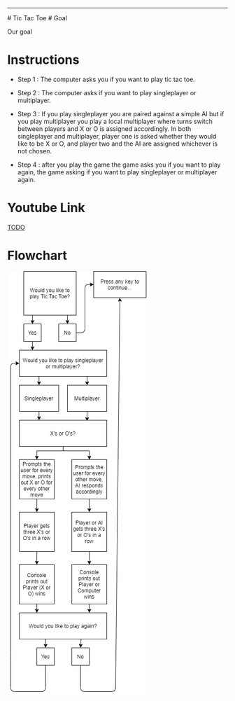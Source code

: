 <hr>
# Tic Tac Toe
</hr>
# Goal

Our goal
# Instructions

* Step 1 :  The computer asks you if you want to play tic tac toe.

* Step 2 : The computer asks if you want to play singleplayer or multiplayer.

* Step 3 : If you play singleplayer you are paired against a simple AI but if you play multiplayer you play a local multiplayer where turns switch between players and X or O is assigned accordingly. In both singleplayer and multiplayer, player one is asked whether they would like to be X or O, and player two and the AI are assigned whichever is not chosen.

* Step 4 : after you  play the game the game asks you if you want to play again, the game asking if you want to play singleplayer or multiplayer again.

# Youtube Link
<a href = "https://www.youtube.com/watch?v=VBlFHuCzPgY">TODO</a>
# Flowchart
<img src="CSharp Flowchart.png" height = "969" width ="318">
